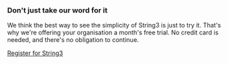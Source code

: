 <h3>Don't just take our word for it</h3>
<p>We think the best way to see the simplicity of String3 is just to try it. That's why we're offering your organisation a month's free trial. No credit card is needed, and there's no obligation to continue.</p>
<p class="button register-button">
	<a href="/register">
		Register for String3
	</a>
</p>